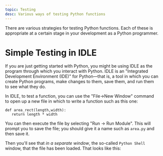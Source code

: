 ```yaml
---
topic: Testing
desc: Various ways of testing Python functions
---
```


There are various strategies for testing Python functions.   Each of these is appropriate at a certain stage in your development 
as a Python programmer.

# Simple Testing in IDLE

If you are just getting started with Python, you might be using IDLE as the program through which you interact with Python.
IDLE is an "Integrated Development Environment (IDE)" for Python&mdash;that is, a tool in which you can create Python programs,
make changes to them, save them, and run them to see what they do.

In IDLE, to test a function, you can use the "File->New Window" command to open up a new file in 
which to write a function such as this one:

```
def area_rect(length,width):
   return length * width
```

You can then execute the file by selecting "Run -> Run Module". This will prompt you to save the file; you should give it a name
such as `area.py` and then save it. 

Then you'll see that *in a separate window*, the so-called `Python Shell` window, that the file has been loaded.  That looks like this:

